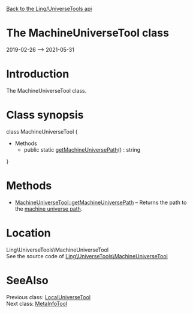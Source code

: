 [Back to the Ling/UniverseTools api](https://github.com/lingtalfi/UniverseTools/blob/master/doc/api/Ling/UniverseTools.md)



The MachineUniverseTool class
================
2019-02-26 --> 2021-05-31






Introduction
============

The MachineUniverseTool class.



Class synopsis
==============


class <span class="pl-k">MachineUniverseTool</span>  {

- Methods
    - public static [getMachineUniversePath](https://github.com/lingtalfi/UniverseTools/blob/master/doc/api/Ling/UniverseTools/MachineUniverseTool/getMachineUniversePath.md)() : string

}






Methods
==============

- [MachineUniverseTool::getMachineUniversePath](https://github.com/lingtalfi/UniverseTools/blob/master/doc/api/Ling/UniverseTools/MachineUniverseTool/getMachineUniversePath.md) &ndash; Returns the path to the [machine universe path](https://github.com/lingtalfi/UniverseTools/blob/master/doc/pages/conception-notes.md#machine-universe).





Location
=============
Ling\UniverseTools\MachineUniverseTool<br>
See the source code of [Ling\UniverseTools\MachineUniverseTool](https://github.com/lingtalfi/UniverseTools/blob/master/MachineUniverseTool.php)



SeeAlso
==============
Previous class: [LocalUniverseTool](https://github.com/lingtalfi/UniverseTools/blob/master/doc/api/Ling/UniverseTools/LocalUniverseTool.md)<br>Next class: [MetaInfoTool](https://github.com/lingtalfi/UniverseTools/blob/master/doc/api/Ling/UniverseTools/MetaInfoTool.md)<br>
